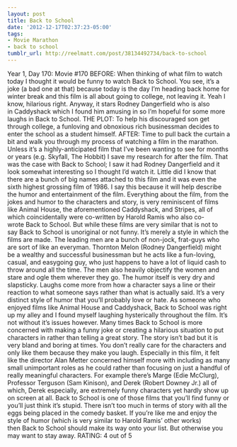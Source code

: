 ```yaml
---
layout: post
title: Back to School
date: '2012-12-17T02:37:23-05:00'
tags:
- Movie Marathon
- back to school
tumblr_url: http://reelmatt.com/post/38134492734/back-to-school
---
```

Year 1, Day 170: Movie #170
BEFORE: When thinking of what film to watch today I thought it would be funny to watch Back to School. You see, it’s a joke (a bad one at that) because today is the day I’m heading back home for winter break and this film is all about going to college, not leaving it. Yeah I know, hilarious right. Anyway, it stars Rodney Dangerfield who is also in Caddyshack which I found him amusing in so I’m hopeful for some more laughs in Back to School.
THE PLOT: To help his discouraged son get through college, a funloving and obnoxious rich businessman decides to enter the school as a student himself.
AFTER: Time to pull back the curtain a bit and walk you through my process of watching a film in the marathon. Unless it’s a highly-anticipated film that I’ve been wanting to see for months or years (e.g. Skyfall, The Hobbit) I save my research for after the film. That was the case with Back to School; I saw it had Rodney Dangerfield and it look somewhat interesting so I thought I’d watch it. Little did I know that there are a bunch of big names attached to this film and it was even the sixth highest grossing film of 1986.
I say this because it will help describe the humor and entertainment of the film. Everything about the film, from the jokes and humor to the characters and story, is very reminiscent of films like Animal House, the aforementioned Caddyshack, and Stripes, all of which coincidentally were co-written by Harold Ramis who also co-wrote Back to School.
But while these films are very similar that is not to say Back to School is unoriginal or not funny. It’s merely a style in which the films are made. The leading men are a bunch of non-jock, frat-guys who are sort of like an everyman. Thornton Melon (Rodney Dangerfield) might be a wealthy and successful businessman but he acts like a fun-loving, casual, and easygoing guy, who just happens to have a lot of liquid cash to throw around all the time. The men also heavily objectify the women and stare and ogle them wherever they go. The humor itself is very dry and slapsticky. Laughs come more from how a character says a line or their reaction to what someone says rather than what is actually said. It’s a very distinct style of humor that you’ll probably love or hate. As someone who enjoyed films like Animal House and Caddyshack, Back to School was right up my alley and I found myself laughing hysterically throughout the film.
It’s not without it’s issues however. Many times Back to School is more concerned with making a funny joke or creating a hilarious situation to put characters in rather than telling a great story. The story isn’t bad but it is very bland and boring at times. You don’t really care for the characters and only like them because they make you laugh. Especially in this film, it felt like the director Alan Metter concerned himself more with including as many small unimportant roles as he could rather than focusing on just a handful of really meaningful characters. For example there’s Marge (Edie McClurg), Professor Terguson (Sam Kinison), and Derek (Robert Downey Jr.) all of which, Derek especially, are extremely funny characters yet hardly show up on screen at all.
Back to School is one of those films that you’ll find funny or you’ll just think it’s stupid. There isn’t too much in terms of story with all the eggs being placed in the comedy basket. If you’re like me and enjoy the style of humor (which is very similar to Harold Ramis’ other works) then Back to School should make its way onto your list. But otherwise you may want to stay away.
RATING: 4 out of 5
